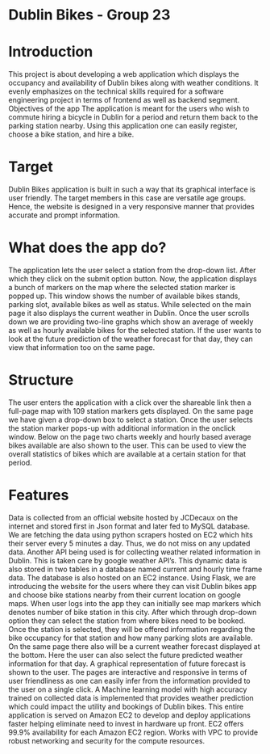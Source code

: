 # Dublin Bikes - Group 23

# Introduction 
This project is about developing a web application which displays the occupancy and availability of Dublin bikes along with weather conditions. It evenly emphasizes on the technical skills required for a software engineering project in terms of frontend as well as backend segment. 
Objectives of the app The application is meant for the users who wish to commute hiring a bicycle in Dublin for a period and return them back to the parking station nearby. Using this application one can easily register, choose a bike station, and hire a bike. 
# Target
Dublin Bikes application is built in such a way that its graphical interface is user friendly. The target members in this case are versatile age groups. Hence, the website is designed in a very responsive manner that provides accurate and prompt information.
# What does the app do?
The application lets the user select a station from the drop-down list. After which they click on the submit option button. Now, the application displays a bunch of markers on the map where the selected station marker is popped up. This window shows the number of available bikes stands, parking slot, available bikes as well as status. While selected on the main page it also displays the current weather in Dublin. Once the user scrolls down we are providing two-line graphs which show an average of weekly as well as hourly available bikes for the selected station. If the user wants to look at the future prediction of the weather forecast for that day, they can view that information too on the same page.
# Structure
The user enters the application with a click over the shareable link then a full-page map with 109 station markers gets displayed. On the same page we have given a drop-down box to select a station. Once the user selects the station marker pops-up with additional information in the onclick window. Below on the page two charts weekly and hourly based average bikes available are also shown to the user. This can be used to view the overall statistics of bikes which are available at a certain station for that period.
# Features
Data is collected from an official website hosted by JCDecaux on the internet and stored first in Json format and later fed to MySQL database. We are fetching the data using python scrapers hosted on EC2 which hits their server every 5 minutes a day. Thus, we do not miss on any updated data. 
Another API being used is for collecting weather related information in Dublin. This is taken care by google weather API’s. This dynamic data is also stored in two tables in a database named current and hourly time frame data. The database is also hosted on an EC2 instance.
Using Flask, we are introducing the website for the users where they can visit Dublin bikes app and choose bike stations nearby from their current location on google maps. When user logs into the app they can initially see map markers which denotes number of bike station in this city. After which through drop-down option they can select the station from where bikes need to be booked.
Once the station is selected, they will be offered information regarding the bike occupancy for that station and how many parking slots are available.
On the same page there also will be a current weather forecast displayed at the bottom. Here the user can also select the future predicted weather information for that day. A graphical representation of future forecast is shown to the user.
The pages are interactive and responsive in terms of user friendliness as one can easily infer from the information provided to the user on a single click.
A Machine learning model with high accuracy trained on collected data is implemented that provides weather prediction which could impact the utility and bookings of Dublin bikes.
This entire application is served on Amazon EC2 to develop and deploy applications faster helping eliminate need to invest in hardware up front. EC2 offers 99.9% availability for each Amazon EC2 region. Works with VPC to provide robust networking and security for the compute resources.
